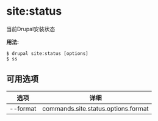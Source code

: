 # site:status
当前Drupal安装状态

**用法:**
```
$ drupal site:status [options]
$ ss  
```

## 可用选项
选项 | 详细
-------|-------------
--format | commands.site.status.options.format
